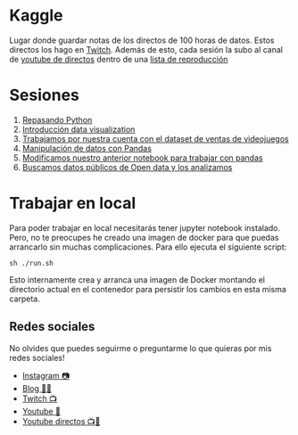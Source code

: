 # Kaggle
Lugar donde guardar notas de los directos de 100 horas de datos. Estos directos
los hago en [Twitch]. Además de esto, cada sesión la subo al canal de 
[youtube de directos][youtube-directos] dentro de una 
[lista de reproducción][lista-directos]

# Sesiones

1. [Repasando Python](00-Repasando-python)
2. [Introducción data visualization](01-Data-visualization)
2. [Trabajamos por nuestra cuenta con el dataset de ventas de videojuegos](02-video-game-sales)
3. [Manipulación de datos con Pandas](03-Pandas)
4. [Modificamos nuestro anterior notebook para trabajar con pandas](04-video-game-sales-with-pandas/videogames-sales.html)
5. [Buscamos datos públicos de Open data y los analizamos](05-open-data)

# Trabajar en local

Para poder trabajar en local necesitarás tener jupyter notebook instalado. Pero,
no te preocupes he creado una imagen de docker para que puedas arrancarlo sin
muchas complicaciones. Para ello ejecuta el siguiente script:

```shell
sh ./run.sh
```

Esto internamente crea y arranca una imagen de Docker montando el directorio
actual en el contenedor para persistir los cambios en esta misma carpeta.

## Redes sociales

No olvides que puedes seguirme o preguntarme lo que quieras por mis redes sociales!

- [Instagram 📷][instagram]
- [Blog ✍🏼][blog]
- [Twitch 📺][Twitch]
- [Youtube 🎥][youtube]
- [Youtube directos 📺🎥][youtube-directos]

[instagram]:http://bit.ly/cristian-suarez-instagram
[blog]:http://bit.ly/cristian-suarez-blog
[youtube]:http://bit.ly/cristian-suarez-youtube
[Twitch]:https://www.twitch.tv/cristian_suarez_dev
[youtube-directos]:http://bit.ly/cristian-suarez-directos
[lista-directos]:https://www.youtube.com/playlist?list=PLZh1qmaTeQ-qvyJ9GOLNEwESIGTQdHAoI
